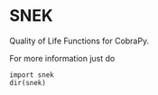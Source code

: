 # SNEK
Quality of Life Functions for CobraPy. 

For more information just do

```
import snek
dir(snek)
``` 
